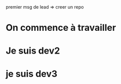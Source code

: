 ##
premier msg de lead => creer un repo

# On commence à travailler

# Je suis dev2

# je suis dev3
